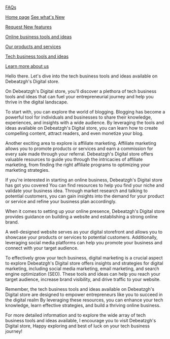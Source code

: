 [FAQs](https://github.com/debeatzgh1/Digital-store-/issues/13)

[Home page](https://github.com/debeatzgh1/Digital-store-)
[See what's New](https://github.com/debeatzgh1/Digital-store-/discussions/18)

[Request New features](https://github.com/debeatzgh1/Digital-store-/discussions/11)

[Online business tools and ideas](https://github.com/Digital-creators-hub/Online-business-tools-and-ideas-for-startups-)

[Our products and services](https://github.com/debeatzgh1/our-products-and-services-)

[Tech business tools and ideas](https://github.com/debeatzgh1/Tech-tools-and-ideas-for-startups)

[Learn more about us](https://gist.github.com/debeatzgh1/98cf571e21881f4a39560503988861d3)


Hello there. Let's dive into the tech business tools and ideas available on Debeatzgh's Digital store. 

On Debeatzgh's Digital store, you'll discover a plethora of tech business tools and ideas that can fuel your entrepreneurial journey and help you thrive in the digital landscape.

To start with, you can explore the world of blogging. Blogging has become a powerful tool for individuals and businesses to share their knowledge, experiences, and insights with a wide audience. By leveraging the tools and ideas available on Debeatzgh's Digital store, you can learn how to create compelling content, attract readers, and even monetize your blog.

Another exciting area to explore is affiliate marketing. Affiliate marketing allows you to promote products or services and earn a commission for every sale made through your referral. Debeatzgh's Digital store offers valuable resources to guide you through the intricacies of affiliate marketing, from finding the right affiliate programs to optimizing your marketing strategies.

If you're interested in starting an online business, Debeatzgh's Digital store has got you covered You can find resources to help you find your niche and validate your business idea. Through market research and talking to potential customers, you can gain insights into the demand for your product or service and refine your business plan accordingly.

When it comes to setting up your online presence, Debeatzgh's Digital store provides guidance on building a website and establishing a strong online brand.

A well-designed website serves as your digital storefront and allows you to showcase your products or services to potential customers. Additionally, leveraging social media platforms can help you promote your business and connect with your target audience.

To effectively grow your tech business, digital marketing is a crucial aspect to explore Debeatzgh's Digital store offers insights and strategies for digital marketing, including social media marketing, email marketing, and search engine optimization (SEO). These tools and ideas can help you reach your target audience, increase brand visibility, and drive traffic to your website.

Remember, the tech business tools and ideas available on Debeatzgh's Digital store are designed to empower entrepreneurs like you to succeed in the digital realm By leveraging these resources, you can enhance your tech knowledge, learn effective strategies, and build a thriving online business.

For more detailed information and to explore the wide array of tech business tools and ideas available, I encourage you to visit Debeatzgh's Digital store, Happy exploring and best of luck on your tech business journey!

